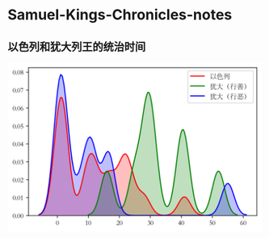 Samuel-Kings-Chronicles-notes
=======


## 以色列和犹大列王的统治时间

![Reigning Years Distribution](fig/reigning-years.png)


